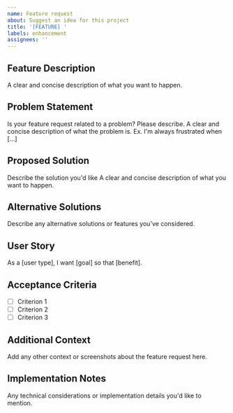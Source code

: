 ```yaml
---
name: Feature request
about: Suggest an idea for this project
title: '[FEATURE] '
labels: enhancement
assignees: ''
---
```


## Feature Description
A clear and concise description of what you want to happen.

## Problem Statement
Is your feature request related to a problem? Please describe.
A clear and concise description of what the problem is. Ex. I'm always frustrated when [...]

## Proposed Solution
Describe the solution you'd like
A clear and concise description of what you want to happen.

## Alternative Solutions
Describe any alternative solutions or features you've considered.

## User Story
As a [user type], I want [goal] so that [benefit].

## Acceptance Criteria
- [ ] Criterion 1
- [ ] Criterion 2
- [ ] Criterion 3

## Additional Context
Add any other context or screenshots about the feature request here.

## Implementation Notes
Any technical considerations or implementation details you'd like to mention.

